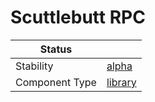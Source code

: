 <!---
Licensed to the Apache Software Foundation (ASF) under one or more contributor license agreements. See the NOTICE
file distributed with this work for additional information regarding copyright ownership. The ASF licenses this file
to You under the Apache License, Version 2.0 (the "License"); you may not use this file except in compliance with the
License. You may obtain a copy of the License at
 *
http://www.apache.org/licenses/LICENSE-2.0
 *
Unless required by applicable law or agreed to in writing, software distributed under the License is distributed on
an "AS IS" BASIS, WITHOUT WARRANTIES OR CONDITIONS OF ANY KIND, either express or implied. See the License for the
specific language governing permissions and limitations under the License.
 --->
# Scuttlebutt RPC

| Status         |           |
|----------------|-----------|
| Stability      | [alpha]   |
| Component Type | [library] |

[alpha]:https://github.com/tmio/tuweni/tree/main/docs/index.md#alpha
[library]:https://github.com/tmio/tuweni/tree/main/docs/index.md#library